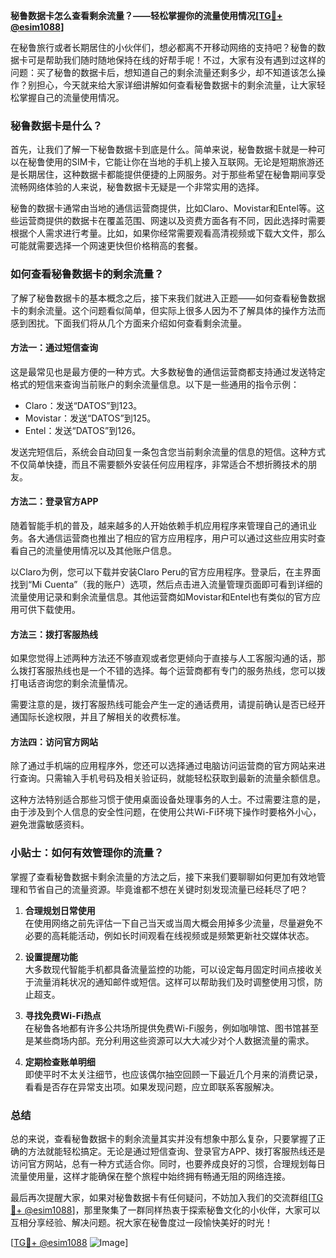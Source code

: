 **秘鲁数据卡怎么查看剩余流量？——轻松掌握你的流量使用情况[[TG💪+ @esim1088](https://t.me/s/esim1088)]**

在秘鲁旅行或者长期居住的小伙伴们，想必都离不开移动网络的支持吧？秘鲁的数据卡可是帮助我们随时随地保持在线的好帮手呢！不过，大家有没有遇到过这样的问题：买了秘鲁的数据卡后，想知道自己的剩余流量还剩多少，却不知道该怎么操作？别担心，今天就来给大家详细讲解如何查看秘鲁数据卡的剩余流量，让大家轻松掌握自己的流量使用情况。

### 秘鲁数据卡是什么？

首先，让我们了解一下秘鲁数据卡到底是什么。简单来说，秘鲁数据卡就是一种可以在秘鲁使用的SIM卡，它能让你在当地的手机上接入互联网。无论是短期旅游还是长期居住，这种数据卡都能提供便捷的上网服务。对于那些希望在秘鲁期间享受流畅网络体验的人来说，秘鲁数据卡无疑是一个非常实用的选择。

秘鲁的数据卡通常由当地的通信运营商提供，比如Claro、Movistar和Entel等。这些运营商提供的数据卡在覆盖范围、网速以及资费方面各有不同，因此选择时需要根据个人需求进行考量。比如，如果你经常需要观看高清视频或下载大文件，那么可能就需要选择一个网速更快但价格稍高的套餐。

### 如何查看秘鲁数据卡的剩余流量？

了解了秘鲁数据卡的基本概念之后，接下来我们就进入正题——如何查看秘鲁数据卡的剩余流量。这个问题看似简单，但实际上很多人因为不了解具体的操作方法而感到困扰。下面我们将从几个方面来介绍如何查看剩余流量。

#### 方法一：通过短信查询

这是最常见也是最方便的一种方式。大多数秘鲁的通信运营商都支持通过发送特定格式的短信来查询当前账户的剩余流量信息。以下是一些通用的指令示例：

- Claro：发送“DATOS”到123。
- Movistar：发送“DATOS”到125。
- Entel：发送“DATOS”到126。

发送完短信后，系统会自动回复一条包含您当前剩余流量的信息的短信。这种方式不仅简单快捷，而且不需要额外安装任何应用程序，非常适合不想折腾技术的朋友。

#### 方法二：登录官方APP

随着智能手机的普及，越来越多的人开始依赖手机应用程序来管理自己的通讯业务。各大通信运营商也推出了相应的官方应用程序，用户可以通过这些应用实时查看自己的流量使用情况以及其他账户信息。

以Claro为例，您可以下载并安装Claro Peru的官方应用程序。登录后，在主界面找到“Mi Cuenta”（我的账户）选项，然后点击进入流量管理页面即可看到详细的流量使用记录和剩余流量信息。其他运营商如Movistar和Entel也有类似的官方应用可供下载使用。

#### 方法三：拨打客服热线

如果您觉得上述两种方法还不够直观或者您更倾向于直接与人工客服沟通的话，那么拨打客服热线也是一个不错的选择。每个运营商都有专门的服务热线，您可以拨打电话咨询您的剩余流量情况。

需要注意的是，拨打客服热线可能会产生一定的通话费用，请提前确认是否已经开通国际长途权限，并且了解相关的收费标准。

#### 方法四：访问官方网站

除了通过手机端的应用程序外，您还可以选择通过电脑访问运营商的官方网站来进行查询。只需输入手机号码及相关验证码，就能轻松获取到最新的流量余额信息。

这种方法特别适合那些习惯于使用桌面设备处理事务的人士。不过需要注意的是，由于涉及到个人信息的安全性问题，在使用公共Wi-Fi环境下操作时要格外小心，避免泄露敏感资料。

### 小贴士：如何有效管理你的流量？

掌握了查看秘鲁数据卡剩余流量的方法之后，接下来我们要聊聊如何更加有效地管理和节省自己的流量资源。毕竟谁都不想在关键时刻发现流量已经耗尽了吧？

1. **合理规划日常使用**  
   在使用网络之前先评估一下自己当天或当周大概会用掉多少流量，尽量避免不必要的高耗能活动，例如长时间观看在线视频或是频繁更新社交媒体状态。

2. **设置提醒功能**  
   大多数现代智能手机都具备流量监控的功能，可以设定每月固定时间点接收关于流量消耗状况的通知邮件或短信。这样可以帮助我们及时调整使用习惯，防止超支。

3. **寻找免费Wi-Fi热点**  
   在秘鲁各地都有许多公共场所提供免费Wi-Fi服务，例如咖啡馆、图书馆甚至是某些商场内部。充分利用这些资源可以大大减少对个人数据流量的需求。

4. **定期检查账单明细**  
   即使平时不太关注细节，也应该偶尔抽空回顾一下最近几个月来的消费记录，看看是否存在异常支出项。如果发现问题，应立即联系客服解决。

### 总结

总的来说，查看秘鲁数据卡的剩余流量其实并没有想象中那么复杂，只要掌握了正确的方法就能轻松搞定。无论是通过短信查询、登录官方APP、拨打客服热线还是访问官方网站，总有一种方式适合你。同时，也要养成良好的习惯，合理规划每日流量使用量，这样才能确保在整个旅程中始终拥有畅通无阻的网络连接。

最后再次提醒大家，如果对秘鲁数据卡有任何疑问，不妨加入我们的交流群组[[TG💪+ @esim1088](https://t.me/s/esim1088)]，那里聚集了一群同样热衷于探索秘鲁文化的小伙伴，大家可以互相分享经验、解决问题。祝大家在秘鲁度过一段愉快美好的时光！

[[TG💪+ @esim1088](https://t.me/s/esim1088) ![Image](https://i.postimg.cc/4NQfJmqS/Snipaste-2025-05-13-00-14-12.png)]